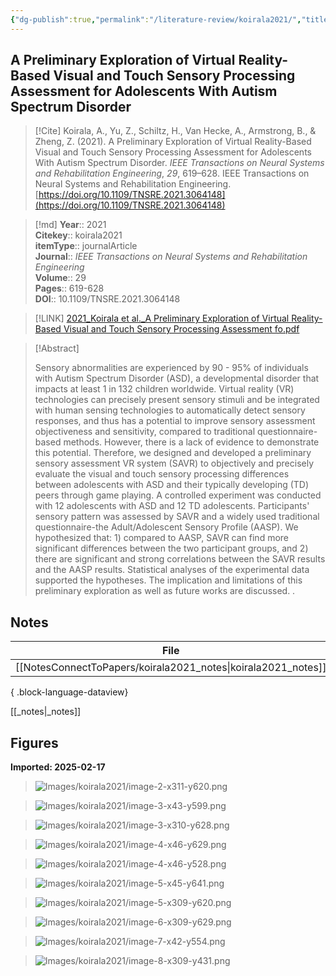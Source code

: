 ```yaml
---
{"dg-publish":true,"permalink":"/literature-review/koirala2021/","title":"A Preliminary Exploration of Virtual Reality-Based Visual and Touch Sensory Processing Assessment for Adolescents With Autism Spectrum Disorder","tags":["virtualreality","Autism","Painting","Robot"]}
---
```



## A Preliminary Exploration of Virtual Reality-Based Visual and Touch Sensory Processing Assessment for Adolescents With Autism Spectrum Disorder

> [!Cite]
> Koirala, A., Yu, Z., Schiltz, H., Van Hecke, A., Armstrong, B., & Zheng, Z. (2021). A Preliminary Exploration of Virtual Reality-Based Visual and Touch Sensory Processing Assessment for Adolescents With Autism Spectrum Disorder. _IEEE Transactions on Neural Systems and Rehabilitation Engineering_, _29_, 619–628. IEEE Transactions on Neural Systems and Rehabilitation Engineering. [https://doi.org/10.1109/TNSRE.2021.3064148](https://doi.org/10.1109/TNSRE.2021.3064148)


>[!md]
> **Year**:: 2021   
> **Citekey**:: koirala2021  
> **itemType**:: journalArticle  
> **Journal**:: *IEEE Transactions on Neural Systems and Rehabilitation Engineering*  
> **Volume**:: 29   
> **Pages**:: 619-628  
> **DOI**:: 10.1109/TNSRE.2021.3064148    

> [!LINK] 
> [2021_Koirala et al._A Preliminary Exploration of Virtual Reality-Based Visual and Touch Sensory Processing Assessment fo.pdf](zotero://select/library/items/4S3UXRH3)

> [!Abstract]
>
> Sensory abnormalities are experienced by 90 - 95% of individuals with Autism Spectrum Disorder (ASD), a developmental disorder that impacts at least 1 in 132 children worldwide. Virtual reality (VR) technologies can precisely present sensory stimuli and be integrated with human sensing technologies to automatically detect sensory responses, and thus has a potential to improve sensory assessment objectiveness and sensitivity, compared to traditional questionnaire-based methods. However, there is a lack of evidence to demonstrate this potential. Therefore, we designed and developed a preliminary sensory assessment VR system (SAVR) to objectively and precisely evaluate the visual and touch sensory processing differences between adolescents with ASD and their typically developing (TD) peers through game playing. A controlled experiment was conducted with 12 adolescents with ASD and 12 TD adolescents. Participants' sensory pattern was assessed by SAVR and a widely used traditional questionnaire-the Adult/Adolescent Sensory Profile (AASP). We hypothesized that: 1) compared to AASP, SAVR can find more significant differences between the two participant groups, and 2) there are significant and strong correlations between the SAVR results and the AASP results. Statistical analyses of the experimental data supported the hypotheses. The implication and limitations of this preliminary exploration as well as future works are discussed.
>.
> 


## Notes

| File                                                             | file.name         |
| ---------------------------------------------------------------- | ----------------- |
| [[NotesConnectToPapers/koirala2021_notes\|koirala2021_notes]] | koirala2021_notes |

{ .block-language-dataview}

[[_notes\|_notes]]

## Figures

**Imported: 2025-02-17**

> ![Images/koirala2021/image-2-x311-y620.png](/img/user/Images/koirala2021/image-2-x311-y620.png)

> ![Images/koirala2021/image-3-x43-y599.png](/img/user/Images/koirala2021/image-3-x43-y599.png)

> ![Images/koirala2021/image-3-x310-y628.png](/img/user/Images/koirala2021/image-3-x310-y628.png)

> ![Images/koirala2021/image-4-x46-y629.png](/img/user/Images/koirala2021/image-4-x46-y629.png)

> ![Images/koirala2021/image-4-x46-y528.png](/img/user/Images/koirala2021/image-4-x46-y528.png)

> ![Images/koirala2021/image-5-x45-y641.png](/img/user/Images/koirala2021/image-5-x45-y641.png)

> ![Images/koirala2021/image-5-x309-y620.png](/img/user/Images/koirala2021/image-5-x309-y620.png)

> ![Images/koirala2021/image-6-x309-y629.png](/img/user/Images/koirala2021/image-6-x309-y629.png)

> ![Images/koirala2021/image-7-x42-y554.png](/img/user/Images/koirala2021/image-7-x42-y554.png)

> ![Images/koirala2021/image-8-x309-y431.png](/img/user/Images/koirala2021/image-8-x309-y431.png)